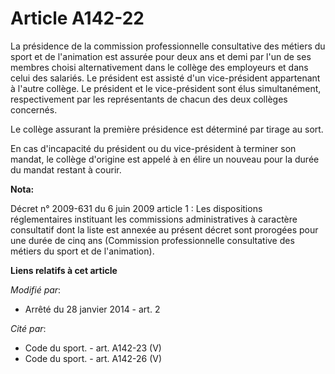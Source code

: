 # Article A142-22

La présidence de la commission professionnelle consultative des métiers du sport et de l'animation est assurée  pour deux ans
et demi par l'un de ses membres choisi alternativement dans le collège des employeurs et dans celui des salariés. Le
président est assisté d'un vice-président appartenant à l'autre collège. Le président et le vice-président sont élus
simultanément, respectivement par les représentants de chacun des deux collèges concernés. 

Le collège assurant la première présidence est déterminé par tirage au sort. 

En cas d'incapacité du président ou du vice-président à terminer son mandat, le collège d'origine est appelé à en élire un
nouveau pour la durée du mandat restant à courir.

**Nota:**

Décret n° 2009-631 du 6 juin 2009 article 1 : Les dispositions réglementaires instituant les commissions administratives à
caractère consultatif dont la liste est annexée au présent décret sont prorogées pour une durée de cinq ans (Commission
professionnelle consultative des métiers du sport et de l'animation).

**Liens relatifs à cet article**

_Modifié par_:

  - Arrêté du 28 janvier 2014 - art. 2

_Cité par_:

  - Code du sport. - art. A142-23 (V)
  - Code du sport. - art. A142-26 (V)

